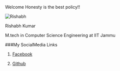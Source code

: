 Welcome 
                 Honesty is the best policy!!

![Rishabh](https://i.ytimg.com/vi/DmCDhWGsZLk/hqdefault.jpg)

Rishabh Kumar

M.tech in Computer Science Engineering at IIT Jammu

###My SocialMedia Links

1. [Facebook](https://www.facebook.com/profile.php?id=100004560270849)

2. [Github](https://github.com/18Rishabh)

